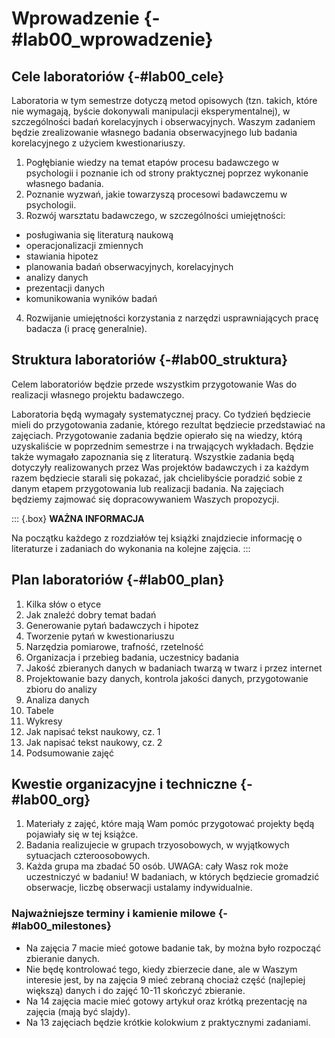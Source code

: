 # Wprowadzenie {-#lab00_wprowadzenie}

## Cele laboratoriów {-#lab00_cele}

Laboratoria w tym semestrze dotyczą metod opisowych (tzn. takich, które nie wymagają, byście dokonywali manipulacji eksperymentalnej), w szczególności badań korelacyjnych i obserwacyjnych. Waszym zadaniem będzie zrealizowanie własnego badania obserwacyjnego lub badania korelacyjnego z użyciem kwestionariuszy.

1. Pogłębianie wiedzy na temat etapów procesu badawczego w psychologii i poznanie ich od strony praktycznej poprzez wykonanie własnego badania.
2. Poznanie wyzwań, jakie towarzyszą procesowi badawczemu w psychologii.
3. Rozwój warsztatu badawczego, w szczególności umiejętności:

  - posługiwania się literaturą naukową
  - operacjonalizacji zmiennych
  - stawiania hipotez
  - planowania badań obserwacyjnych, korelacyjnych
  - analizy danych
  - prezentacji danych
  - komunikowania wyników badań

4. Rozwijanie umiejętności korzystania z narzędzi usprawniających pracę badacza (i pracę generalnie).

## Struktura laboratoriów {-#lab00_struktura}

Celem laboratoriów będzie przede wszystkim przygotowanie Was do realizacji własnego projektu badawczego. 

Laboratoria będą wymagały systematycznej pracy. Co tydzień będziecie mieli do przygotowania zadanie, którego rezultat będziecie przedstawiać na zajęciach. Przygotowanie zadania będzie opierało się na wiedzy, którą uzyskaliście w poprzednim semestrze i na trwających wykładach. Będzie także wymagało zapoznania się z literaturą. Wszystkie zadania będą dotyczyły realizowanych przez Was projektów badawczych i za każdym razem będziecie starali się pokazać, jak chcielibyście poradzić sobie z danym etapem przygotowania lub realizacji badania. Na zajęciach będziemy zajmować się dopracowywaniem Waszych propozycji. 

::: {.box}
**WAŻNA INFORMACJA**

Na początku każdego z rozdziałów tej książki znajdziecie informację o literaturze i zadaniach do wykonania na kolejne zajęcia.
:::

## Plan laboratoriów {-#lab00_plan}

1. Kilka słów o etyce
2. Jak znaleźć dobry temat badań
3. Generowanie pytań badawczych i hipotez
4. Tworzenie pytań w kwestionariuszu
5. Narzędzia pomiarowe, trafność, rzetelność
6. Organizacja i przebieg badania, uczestnicy badania
7. Jakość zbieranych danych w badaniach twarzą w twarz i przez internet
8. Projektowanie bazy danych, kontrola jakości danych, przygotowanie zbioru do analizy
9. Analiza danych
10. Tabele
11. Wykresy
12. Jak napisać tekst naukowy, cz. 1
13. Jak napisać tekst naukowy, cz. 2
14. Podsumowanie zajęć 

## Kwestie organizacyjne i techniczne {-#lab00_org}

1. Materiały z zajęć, które mają Wam pomóc przygotować projekty będą pojawiały się w tej książce.
2. Badania realizujecie w grupach trzyosobowych, w wyjątkowych sytuacjach czteroosobowych.
3. Każda grupa ma zbadać 50 osób. UWAGA: cały Wasz rok może uczestniczyć w badaniu! W badaniach, w których będziecie gromadzić obserwacje, liczbę obserwacji ustalamy indywidualnie.

### Najważniejsze terminy i kamienie milowe {-#lab00_milestones}

- Na zajęcia 7 macie mieć gotowe badanie tak, by można było rozpocząć zbieranie danych.
- Nie będę kontrolować tego, kiedy zbierzecie dane, ale w Waszym interesie jest, by na zajęcia 9 mieć zebraną chociaż część (najlepiej większą) danych i do zajęć 10-11 skończyć zbieranie.
- Na 14 zajęcia macie mieć gotowy artykuł oraz krótką prezentację na zajęcia (mają być slajdy).
- Na 13 zajęciach będzie krótkie kolokwium z praktycznymi zadaniami.

